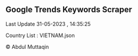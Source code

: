 

## Google Trends Keywords Scraper 
 
Last Update 31-05-2023 , 14:35:25

Country List :
VIETNAM.json



© Abdul Muttaqin 
